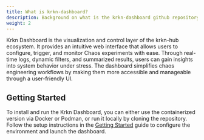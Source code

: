 ```yaml
---
title: What is krkn-dashboard?
description: Background on what is the krkn-dashboard github repository
weight: 2
---
```


Krkn Dashboard is the visualization and control layer of the krkn-hub ecosystem. It provides an intuitive web interface that allows users to configure, trigger, and monitor Chaos experiments with ease. Through real-time logs, dynamic filters, and summarized results, users can gain insights into system behavior under stress. The dashboard simplifies chaos engineering workflows by making them more accessible and manageable through a user-friendly UI.

## Getting Started
To install and run the Krkn Dashboard, you can either use the containerized version via Docker or Podman, or run it locally by cloning the repository.
Follow the setup instructions in the [Getting Started](../getting-started/_index.md#krkn-dashboard) guide to configure the environment and launch the dashboard.


